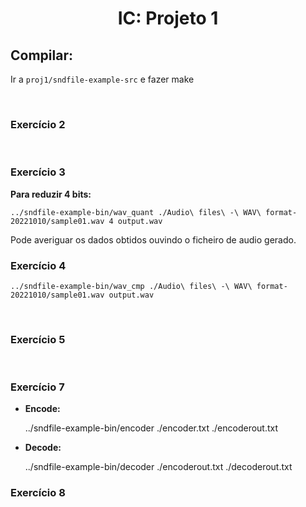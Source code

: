     
<h1 align="center">IC: Projeto 1</h1> 

## Compilar: 
Ir a `proj1/sndfile-example-src` e fazer make

<br>

### Exercício 2

<br>

### Exercício 3

**Para reduzir 4 bits:**

    ../sndfile-example-bin/wav_quant ./Audio\ files\ -\ WAV\ format-20221010/sample01.wav 4 output.wav
Pode averiguar os dados obtidos ouvindo o ficheiro de audio gerado.
<br>



### Exercício 4

    ../sndfile-example-bin/wav_cmp ./Audio\ files\ -\ WAV\ format-20221010/sample01.wav output.wav

<br>

### Exercício 5

<br>

### Exercício 7
* **Encode:**

    ../sndfile-example-bin/encoder ./encoder.txt ./encoderout.txt
* **Decode:**

    ../sndfile-example-bin/decoder ./encoderout.txt ./decoderout.txt
   <br>

### Exercício 8


